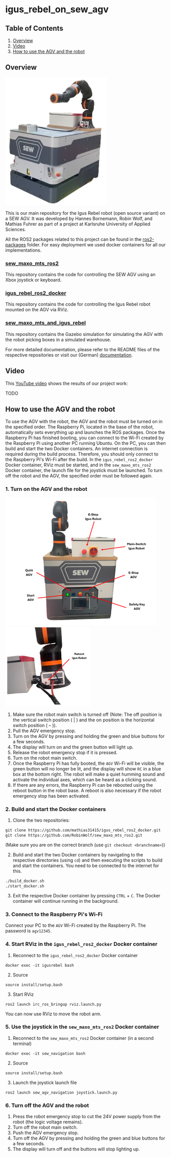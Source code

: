 # igus_rebel_on_sew_agv

## Table of Contents
1. [Overview](#overview)
2. [Video](#video)
3. [How to use the AGV and the robot](#howto)

<a name="overview"/>

## Overview
<img src="doc/sew_agv_rembg.png" alt="sew_agv" height="400"/> 

This is our main repository for the Igus Rebel robot (open source variant) on a SEW AGV. It was developed by Hannes Bornemann, Robin Wolf, and Mathias Fuhrer as part of a project at Karlsruhe University of Applied Sciences.

All the ROS2 packages related to this project can be found in the [ros2-packages](https://github.com/mathias31415/igus_rebel_on_sew_agv/tree/main/ros2-packages) folder. For easy deployment we used docker containers for all our implementations.

### [sew_maxo_mts_ros2](https://github.com/RobinWolf/sew_maxo_mts_ros2/tree/dev)
This repository contains the code for controlling the SEW AGV using an Xbox joystick or keyboard.

### [igus_rebel_ros2_docker](https://github.com/mathias31415/igus_rebel_ros2_docker)
This repository contains the code for controlling the Igus Rebel robot mounted on the AGV via RViz.

### [sew_maxo_mts_and_igus_rebel](https://github.com/RobinWolf/sew_maxo_mts_and_igus_rebel)
This repository contains the Gazebo simulation for simulating the AGV with the robot picking boxes in a simulated warehouse.

For more detailed documentation, please refer to the README files of the respective repositories or visit our (German) [documentation]().


<a name="video"/>

## Video
This [YouTube video]() shows the results of our project work:

TODO

<a name="howto"/>

## How to use the AGV and the robot
To use the AGV with the robot, the AGV and the robot must be turned on in the specified order. The Raspberry Pi, located in the base of the robot, automatically sets everything up and launches the ROS packages. Once the Raspberry Pi has finished booting, you can connect to the Wi-Fi created by the Raspberry Pi using another PC running Ubuntu. On the PC, you can then build and start the two Docker containers. An internet connection is required during the build process. Therefore, you should only connect to the Raspberry Pi's Wi-Fi after the build. In the `igus_rebel_ros2_docker` Docker container, RViz must be started, and in the `sew_maxo_mts_ros2` Docker container, the launch file for the joystick must be launched. To turn off the robot and the AGV, the specified order must be followed again.

### 1. Turn on the AGV and the robot

<img src="doc/switches_back.png" alt="switches" height="400"/> <img src="doc/switches_robot.png" alt="reboot" height="250"/>

1. Make sure the robot main switch is turned off (Note: The off position is the vertical switch position ( | ) and the on position is the horizontal switch position ( – )).
2. Pull the AGV emergency stop.
3. Turn on the AGV by pressing and holding the green and blue buttons for a few seconds.
4. The display will turn on and the green button will light up.
5. Release the robot emergency stop if it is pressed.
6. Turn on the robot main switch.
7. Once the Raspberry Pi has fully booted, the `AGV` Wi-Fi will be visible, the green button will no longer be lit, and the display will show `RC` in a blue box at the bottom right. The robot will make a quiet humming sound and activate the individual axes, which can be heard as a clicking sound.
8. If there are any errors, the Raspberry Pi can be rebooted using the reboot button in the robot base. A reboot is also necessary if the robot emergency stop has been activated.

### 2. Build and start the Docker containers
1. Clone the two repositories:
```
git clone https://github.com/mathias31415/igus_rebel_ros2_docker.git
git clone https://github.com/RobinWolf/sew_maxo_mts_ros2.git
```
(Make sure you are on the correct branch (use `git checkout <branchname>`))

2. Build and start the two Docker containers by navigating to the respective directories (using `cd`) and then executing the scripts to build and start the containers. You need to be connected to the internet for this.
```
./build_docker.sh
./start_docker.sh
```
3. Exit the respective Docker container by pressing `CTRL` + `C`. The Docker container will continue running in the background.


### 3. Connect to the Raspberry Pi's Wi-Fi
Connect your PC to the `AGV` Wi-Fi created by the Raspberry Pi. The password is `agv12345`.

### 4. Start RViz in the `igus_rebel_ros2_docker` Docker container
1. Reconnect to the `igus_rebel_ros2_docker` Docker container
```
docker exec -it igusrebel bash
```
2. Source 
```
source install/setup.bash
```
3. Start RViz 
```
ros2 launch irc_ros_bringup rviz.launch.py
```
You can now use RViz to move the robot arm.

### 5. Use the joystick in the `sew_maxo_mts_ros2` Docker container
1. Reconnect to the `sew_maxo_mts_ros2` Docker container (in a second terminal)
```
docker exec -it sew_navigation bash
```
2. Source 
```
source install/setup.bash
```
3. Launch the joystick launch file 
```
ros2 launch sew_agv_navigation joystick.launch.py
```

### 6. Turn off the AGV and the robot
1. Press the robot emergency stop to cut the 24V power supply from the robot (the logic voltage remains).
2. Turn off the robot main switch.
3. Push the AGV emergency stop.
4. Turn off the AGV by pressing and holding the green and blue buttons for a few seconds.
5. The display will turn off and the buttons will stop lighting up.

